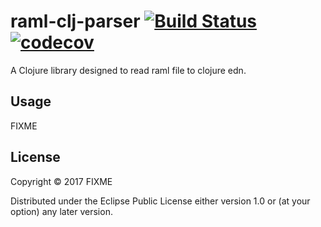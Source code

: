 # raml-clj-parser [![Build Status](https://travis-ci.org/zacyang/raml-clj-parser.svg?branch=master)](https://travis-ci.org/zacyang/raml-clj-parser) [![codecov](https://codecov.io/gh/zacyang/raml-clj-parser/branch/master/graph/badge.svg)](https://codecov.io/gh/zacyang/raml-clj-parser)

A Clojure library designed to read raml file to clojure edn.

## Usage

FIXME

## License

Copyright © 2017 FIXME

Distributed under the Eclipse Public License either version 1.0 or (at
your option) any later version.
